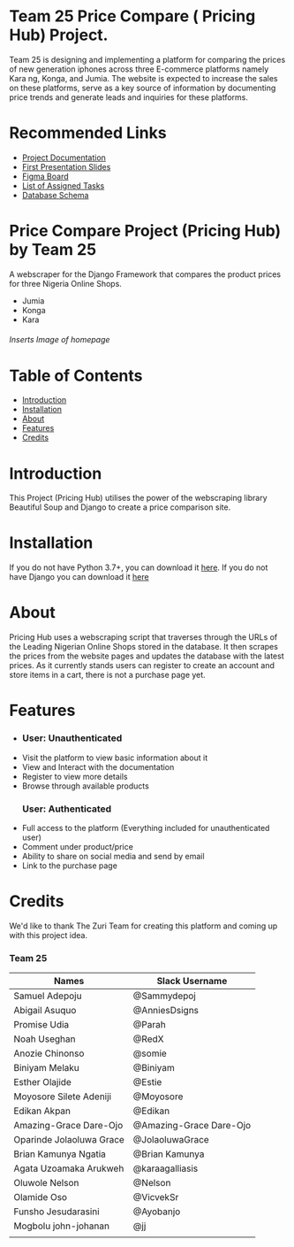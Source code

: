 # Team 25 Price Compare ( Pricing Hub) Project.

Team 25 is designing and implementing a platform for comparing the prices of new generation iphones across three E-commerce platforms namely Kara ng, Konga, and Jumia. The website is expected to increase the sales on these platforms, serve as a key source of information by documenting price trends and generate leads and inquiries for these platforms.

# Recommended Links

- <a href="https://docs.google.com/document/u/0/d/10qsoyBd0oL_cO02p2cD-qYHt94uvzGGtjPwSZJlzEYU/mobilebasic" target="_blank">Project Documentation</a>
- <a href="https://docs.google.com/presentation/d/1DjNxjVHMToqwqUbdlc4emv6zCfOb2M0FAjxUpfxpL70/edit?usp=drivesdk" target="_blank">First Presentation Slides</a>
- <a href="https://www.figma.com/file/Wg0M5JNp6Aq3gq9IsJ3YYY/Price-Compare-Project-PricingHub-Team-25?fuid=1132565527119087761" target="_blank">Figma Board</a>
- <a href="https://docs.google.com/spreadsheets/u/0/d/11kKhgiG3PW7yRytWT_wq-VMQh-GHfWiOyTE-bG9rpTE/htmlview#gid=0" target="_blank">List of Assigned Tasks</a>
- <a href="https://www.figma.com/file/Wg0M5JNp6Aq3gq9IsJ3YYY/Price-Compare-Project-PricingHub-Team-25?node-id=1%3A936" target="_blank">Database Schema</a>

# Price Compare Project (Pricing Hub) by Team 25

A webscraper for the Django Framework that compares the product prices for three Nigeria Online Shops.

- Jumia
- Konga
- Kara

<!-- <img src="Screenshots/Homepage.png" width="700"> -->
<h6>Inserts Image of homepage</h6>

# Table of Contents

- <a href="https://github.com/zuri-training/Project-price-compare-team-25#Introduction">Introduction</a>
- <a href="https://github.com/zuri-training/Project-price-compare-team-25#Installation">Installation</a>
- <a href="https://github.com/zuri-training/Project-price-compare-team-25#About">About</a>
- <a href="https://github.com/zuri-training/Project-price-compare-team-25#Features">Features</a>
- <a href="https://github.com/zuri-training/Project-price-compare-team-25#Credit">Credits</a>

# Introduction

This Project (Pricing Hub) utilises the power of the webscraping library Beautiful Soup and Django to create a price comparison site.

# Installation

If you do not have Python 3.7+, you can download it [here](https://www.python.org/downloads/release/python-370/, "here").
If you do not have Django you can download it [here](https://docs.djangoproject.com/en/3.0/topics/install/)

# About

Pricing Hub uses a webscraping script that traverses through the URLs of the Leading Nigerian Online Shops stored in the database. It then scrapes the prices from the website pages and updates the database with the latest prices. As it currently stands users can register to create an account and store items in a cart, there is not a purchase page yet.

# Features

-    <h3 align="left">User: Unauthenticated</h3>
- Visit the platform to view basic information about it
- View and Interact with the documentation
- Register to view more details
- Browse through available products
    <h3 align="left">User: Authenticated</h3>
- Full access to the platform (Everything included for unauthenticated user)
- Comment under product/price
- Ability to share on social media and send by email
- Link to the purchase page

# Credits

We'd like to thank The Zuri Team for creating this platform and coming up with this project idea.

### Team 25

| Names                    | Slack Username          |
| ------------------------ | ----------------------- |
| Samuel Adepoju           | @Sammydepoj             |
| Abigail Asuquo           | @AnniesDsigns           |
| Promise Udia             | @Parah                  |
| Noah Useghan             | @RedX                   |
| Anozie Chinonso          | @somie                  |
| Biniyam Melaku           | @Biniyam                |
| Esther Olajide           | @Estie                  |
| Moyosore Silete Adeniji  | @Moyosore               |
| Edikan Akpan             | @Edikan                 |
| Amazing-Grace Dare-Ojo   | @Amazing-Grace Dare-Ojo |
| Oparinde Jolaoluwa Grace | @JolaoluwaGrace         |
| Brian Kamunya Ngatia     | @Brian Kamunya          |
| Agata Uzoamaka Arukweh   | @karaagalliasis         |
| Oluwole Nelson           | @Nelson                 |
| Olamide Oso              | @VicvekSr               |
| Funsho Jesudarasini      | @Ayobanjo   |
|Mogbolu john-johanan      | @jj 
           |
